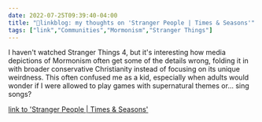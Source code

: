 ```yaml
---
date: 2022-07-25T09:39:40-04:00
title: "🔗linkblog: my thoughts on 'Stranger People | Times & Seasons'"
tags: ["link","Communities","Mormonism","Stranger Things"]
---
```

I haven't watched Stranger Things 4, but it's interesting how media depictions of Mormonism often get some of the details wrong, folding it in with broader conservative Christianity instead of focusing on its unique weirdness. This often confused me as a kid, especially when adults would wonder if I were allowed to play games with supernatural themes or... sing songs?
 

[link to 'Stranger People | Times & Seasons'](https://www.timesandseasons.org/index.php/2022/07/stranger-people/)
